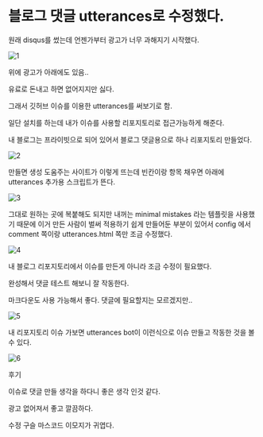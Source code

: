 # 블로그 댓글 utterances로 수정했다.

원래 disqus를 썼는데 언젠가부터 광고가 너무 과해지기 시작했다.

![1](https://blogger.googleusercontent.com/img/a/AVvXsEhBw7o07LTigeV7tEdwN0xa4AGA6ghdOQLlycbXDNRMbycmgCay1NWDquka4cecGu0mDq-2TpOfJX4yVXUFfIyVdPql9oDNf9A3ahXn0QmdGg3R6_s7p5sDfhw2Sj7u1SneCgI1vHSQUxR-1PA5L4PCk1ZYhVQKkEBnqaAyHUmCROyrqRdGR1JtClrJbGqP)

위에 광고가 아래에도 있음..

유료로 돈내고 하면 없어지지만 싫다.

그래서 깃허브 이슈를 이용한 utterances를 써보기로 함.

일단 설치를 하는데 내가 이슈를 사용할 리포지토리로 접근가능하게 해준다.

내 블로그는 프라이빗으로 되어 있어서 블로그 댓글용으로 하나 리포지토리 만들었다.

![2](https://blogger.googleusercontent.com/img/a/AVvXsEjCjbEJ7fWxbb6e7ZNYF917RegEevrM77UwfOEBg1kuKNCdRT6po5pZrh-q0CbZwDS5nBQ8DA_e1pyddeqAJEyM4-1jdbPAViSs_3EKj_v1637YHU6xy350XucZBPVQaGTWpE1kvPL6pUh8KuLwQjdeasHfyBlbY9Jbf9B0CX15BxOsSDDjy_KN8ybQlXF5)

만들면 생성 도움주는 사이트가 이렇게 뜨는데 빈칸이랑 항목 채우면 아래에 utterances 추가용 스크립트가 뜬다.

![3](https://blogger.googleusercontent.com/img/a/AVvXsEiM3JEuqeAOvxF5hZgzgQsw0XKDqjCGOKsWrrqrCVGvZeLTXEaAquaSUd-r888rg1YYJH87cwgGAKYT0aBQ-0FH0JcxziYVcFovxUwE7hDAkTOJy4JUEp-Bjm3m86_-E1eGylgjU_T70NpNvZg81diVpmc3JCw1dUnej3kPg1X-sym3rVPqtRDBjzDWF4o7)

그대로 원하는 곳에 복붙해도 되지만 내꺼는 minimal mistakes 라는 템플릿을 사용했기 때문에 이거 만든 사람이 벌써 적용하기 쉽게 만들어둔 부분이 있어서 config 에서 comment 쪽이랑 utterances.html 쪽만 조금 수정했다.

![4](https://blogger.googleusercontent.com/img/a/AVvXsEjKTZ1IDM7K9ZXJsC9ZF2uNdmLh7R_q5qCnOQOOOe6OYS6td4XFH7PP0LfETSgGkwF9sBLcsUu44HiHLJjbrAcsV0TM7cc1WAEliaJaTOkx8yiFJnDKeL2ZjvhJqC5y0ggGURzzXPvXr2fnPj-NO6Er3pE5bLaHwTadNf4JGBPw7EGBCnjwEk3hGmCS-imo)

내 블로그 리포지토리에서 이슈를 만든게 아니라 조금 수정이 필요했다.

완성해서 댓글 테스트 해보니 잘 작동한다.

마크다운도 사용 가능해서 좋다. 댓글에 필요할지는 모르겠지만..

![5](https://blogger.googleusercontent.com/img/a/AVvXsEh--QypFP9vHUhVH6BrBoGvN62xGd8v5DLJT_ay--znJpkJdsHFnUNxAUtyYQdemkk8LBpeYjzCcMYBaZgHZi6oZy8lIM9tQVsnwIZ1Idp1TBoQ_erS4camXxKpcELL-_McLLfRSm8AZ75QmYag5zqwj-NAJMUip3jzDQlWZisOcpFXW-9u5MuGDzQ_bmmg)

내 리포지토리 이슈 가보면 utterances bot이 이런식으로 이슈 만들고 작동한 것을 볼 수 있다.

![6](https://blogger.googleusercontent.com/img/a/AVvXsEgaXGDi1cOBu6gH5J_Nxp0XdMBXXUykNDhonuN4HiDzx9bQCN453Wkyk6wEYhAr5DfWYGza-_ai7_mG_9-AfZQH3FKBDIrYH1XjV53ekFF3QgUjK9aAVwiopuGu99V_vd-U1y5kVtTXVfN9UiAAkysg-r4CoA4fsQzFry2RMOzWARfo8voceZ4UBeyMhqOV)

후기

이슈로 댓글 만들 생각을 하다니 좋은 생각 인것 같다.

광고 없어져서 좋고 깔끔하다.

수정 구슬 마스코드 이모지가 귀엽다.
